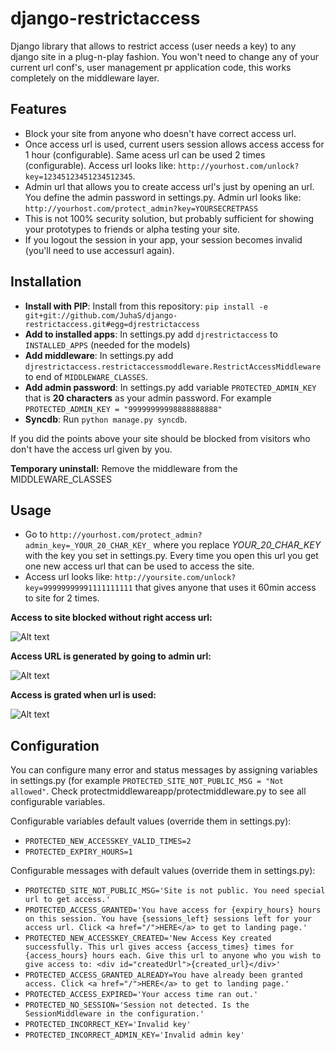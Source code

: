 django-restrictaccess
=====================

Django library that allows to restrict access (user needs a key) to any django site in a plug-n-play fashion. You won't need to change any of your current url conf's, user management pr application code, this works completely on the middleware layer.


Features
-------------

 * Block your site from anyone who doesn't have correct access url.
 * Once access url is used, current users session allows access access for 1 hour (configurable). Same acess url can be used 2 times (configurable). Access url looks like: ```http://yourhost.com/unlock?key=12345123451234512345```.
 * Admin url that allows you to create access url's just by opening an url. You define the admin password in settings.py. Admin url looks like: ```http://yourhost.com/protect_admin?key=YOURSECRETPASS```
 * This is not 100% security solution, but probably sufficient for showing your prototypes to friends or alpha testing your site.
 * If you logout the session in your app, your session becomes invalid (you'll need to use accessurl again).

Installation
-------------

 * **Install with PIP**: Install from this repository: ```pip install -e git+git://github.com/JuhaS/django-restrictaccess.git#egg=djrestrictaccess```
 * **Add to installed apps**: In settings.py add ```djrestrictaccess``` to ```INSTALLED_APPS``` (needed for the models)
 * **Add middleware**: In settings.py add ```djrestrictaccess.restrictaccessmoddleware.RestrictAccessMiddleware``` to end of ```MIDDLEWARE_CLASSES```.
 * **Add admin password**: In settings.py add variable ```PROTECTED_ADMIN_KEY``` that is **20 characters** as your admin password. For example ```PROTECTED_ADMIN_KEY = "99999999998888888888" ```
 * **Syncdb**: Run ```python manage.py syncdb```.
 
If you did the points above your site should be blocked from visitors who don't have the access url given by you.

**Temporary uninstall:** Remove the middleware from the MIDDLEWARE_CLASSES

Usage
-------------

 * Go to ```http://yourhost.com/protect_admin?admin_key=_YOUR_20_CHAR_KEY_``` where you replace _YOUR_20_CHAR_KEY_ with the key you set in settings.py. Every time you open this url you get one new access url that can be used to access the site.
 * Access url looks like:  ```http://yoursite.com/unlock?key=99999999991111111111``` that gives anyone that uses it 60min access to site for 2 times.

**Access to site blocked without right access url:**

![Alt text](https://raw.github.com/JuhaS/django-restrictaccess/master/screenshot_noaccess.png "Access to site blocked without right access url")

**Access URL is generated by going to admin url:**

![Alt text](https://raw.github.com/JuhaS/django-restrictaccess/master/screenshot_accesskey_generated.png "Access is generated by going to admin url")

**Access is grated when url is used:**

![Alt text](https://raw.github.com/JuhaS/django-restrictaccess/master/screenshot_access_granted.png "Access is grated when url is used")

Configuration
-------------

You can configure many error and status messages by assigning variables in settings.py (for example ```PROTECTED_SITE_NOT_PUBLIC_MSG = "Not allowed"```. Check protectmiddlewareapp/protectmiddleware.py to see all configurable variables.

Configurable variables default values (override them in settings.py):
* ```PROTECTED_NEW_ACCESSKEY_VALID_TIMES=2```
* ```PROTECTED_EXPIRY_HOURS=1```
 
Configurable messages with default values (override them in settings.py):
* ```PROTECTED_SITE_NOT_PUBLIC_MSG='Site is not public. You need special url to get access.'```
* ```PROTECTED_ACCESS_GRANTED='You have access for {expiry_hours} hours on this session. You have {sessions_left} sessions left for your access url. Click <a href="/">HERE</a> to get to landing page.'```
* ```PROTECTED_NEW_ACCESSKEY_CREATED='New Access Key created successfully. This url gives access {access_times} times for {access_hours} hours each. Give this url to anyone who you wish to give access to: <div id="createdUrl">{created_url}</div>'```
* ```PROTECTED_ACCESS_GRANTED_ALREADY=You have already been granted access. Click <a href="/">HERE</a> to get to landing page.'```
* ```PROTECTED_ACCESS_EXPIRED='Your access time ran out.'```
* ```PROTECTED_NO_SESSION='Session not detected. Is the SessionMiddleware in the configuration.'```
* ```PROTECTED_INCORRECT_KEY='Invalid key'```
* ```PROTECTED_INCORRECT_ADMIN_KEY='Invalid admin key'```
